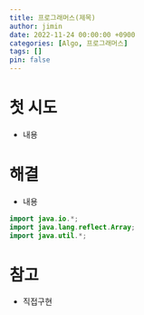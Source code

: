 ```yaml
---
title: 프로그래머스(제목)
author: jimin
date: 2022-11-24 00:00:00 +0900
categories: [Algo, 프로그래머스]
tags: []
pin: false
---
```


# 첫 시도

 - 내용

# 해결

 - 내용

```java
import java.io.*;
import java.lang.reflect.Array;
import java.util.*;
```

# 참고

 - 직접구현